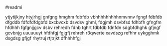 #readmi

ytjytijkjny
htyjrhgj
gnfgng
hmghm
fdbfdb
vbhhhhhhhhhnmvnnv
fgngf
fdbfdb
dfgddb
fdfdfdfdgbfd
bxcbvcxb
dsvdsv
ghml,
fdgjmh
dsvbfsd
fdhbfh
gfngfm
hfdhhh
fgfgnjjgcv
dsbv
rehredh
fdnb
tghrt
fdbfdb
fdnfdn
sdgbfdhghk
gfjngf
gcvbnjg
uuuuuuyt
hfdhfgj
fgjgfj
rehreh
r3qwerte
xavdszg
refhhr
uykgghmk
dsgdsg
gfjgf
rhytruj
rtjtrjkt
dfhhhhfgj
